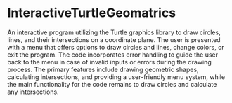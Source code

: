 # InteractiveTurtleGeomatrics
An interactive program utilizing the Turtle graphics library to draw circles, lines, and their intersections on a coordinate plane. 
The user is presented with a menu that offers options to draw circles and lines, change colors, or exit the program.
The code incorporates error handling to guide the user back to the menu in case of invalid inputs or errors during the drawing process. 
The primary features include drawing geometric shapes, calculating intersections, and providing a user-friendly menu system, while the main functionality for the code remains to draw circles and calculate any intersections.

